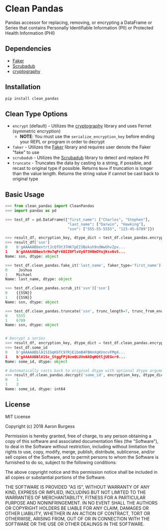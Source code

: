# Clean Pandas
Pandas accessor for replacing, removing, or encrypting a DataFrame or Series that contains Personally Identifiable Information (PII) or Protected Health Information (PHI)

## Dependencies

* [Faker](https://github.com/joke2k/faker)
* [Scrubadub](https://github.com/datascopeanalytics/scrubadub)
* [cryptography](https://github.com/pyca/cryptography)

## Installation

```python
pip install clean_pandas
```

## Clean Type Options

* ```encrypt``` (default) - Utilizes the [cryptography](https://github.com/pyca/cryptography) library and uses Fernet (symmetric encryption)
  * **NOTE**: You must use the ```serialize_encryption_key``` before ending your REPL or program in order to decrypt
* ```faker``` - Utilizes the [Faker](https://github.com/joke2k/faker) library and requires user denote the Faker "fake" to use
* ```scrubadub``` - Utilizes the [Scrubadub](https://github.com/datascopeanalytics/scrubadub) library to detect and replace PII
* ```truncate``` - Truncates the data by casting to a string, if possible, and recast to original type if possible.  Returns ```None``` if truncation is longer than the value length.  Returns the string value if cannot be cast back to original type


## Basic Usage

```python
>>> from clean_pandas import CleanPandas
>>> import pandas as pd

>>> test_df = pd.DataFrame({"first_name": ["Charles", "Stephen"], 
                            "last_name": ["Darwin", "Hawking"], 
                            "ssn": ["555-55-5555", "123-45-6789"]})

>>> result_df, encryption_key, dtype_dict = test_df.clean_pandas.encrypt('ssn')
>>> result_df['ssn']
0    b'gAAAAABbextrtJcQfOt37HK7pEISBokuh9ndWwGhvZpv...
1    b'gAAAAABbextrHo7qFr6DIZ0FlvVyO73HOmOYujKsv6vS...
Name: ssn, dtype: object

>>> test_df.clean_pandas.fake_it('last_name', faker_type='first_name')['last_name']
0     Joshua
1    Michael
Name: last_name, dtype: object

>>> test_df.clean_pandas.scrub_it('ssn')['ssn']
0    {{SSN}}
1    {{SSN}}
Name: ssn, dtype: object

>>> test_df.clean_pandas.truncate('ssn', trunc_length=7, trunc_from_end=False)['ssn']
0    5555
1    6789
Name: ssn, dtype: object


# Decrypt a series
>>> result_df, encryption_key, dtype_dict = test_df.clean_pandas.encrypt('ssn')  # encrypt
>>> test_df.some_id
0    b'gAAAAABblA1SIGqKbTC97RjEibmB4FBHnXqKVocvFMg4...
1    b'gAAAAABblA1Sc_StggFPj0zmQLUVo0ADqHQtljUEGcr0...
Name: some_id, dtype: object

# Automatically casts back to original dtype with optional dtype argument
>>> result_df.clean_pandas.decrypt('some_id', encryption_key, dtype_dict)['some_id']
0    1
1    2
Name: some_id, dtype: int64

```

## License

MIT License

Copyright (c) 2018 Aaron Burgess

Permission is hereby granted, free of charge, to any person obtaining a copy
of this software and associated documentation files (the "Software"), to deal
in the Software without restriction, including without limitation the rights
to use, copy, modify, merge, publish, distribute, sublicense, and/or sell
copies of the Software, and to permit persons to whom the Software is
furnished to do so, subject to the following conditions:

The above copyright notice and this permission notice shall be included in all
copies or substantial portions of the Software.

THE SOFTWARE IS PROVIDED "AS IS", WITHOUT WARRANTY OF ANY KIND, EXPRESS OR
IMPLIED, INCLUDING BUT NOT LIMITED TO THE WARRANTIES OF MERCHANTABILITY,
FITNESS FOR A PARTICULAR PURPOSE AND NONINFRINGEMENT. IN NO EVENT SHALL THE
AUTHORS OR COPYRIGHT HOLDERS BE LIABLE FOR ANY CLAIM, DAMAGES OR OTHER
LIABILITY, WHETHER IN AN ACTION OF CONTRACT, TORT OR OTHERWISE, ARISING FROM,
OUT OF OR IN CONNECTION WITH THE SOFTWARE OR THE USE OR OTHER DEALINGS IN THE
SOFTWARE.
